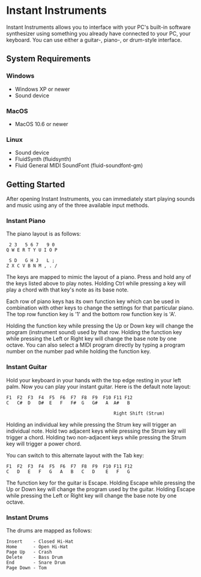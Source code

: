# Instant Instruments

Instant Instruments allows you to interface with your PC's built-in software
synthesizer using something you already have connected to your PC, your
keyboard. You can use either a guitar-, piano-, or drum-style interface.

## System Requirements

### Windows

* Windows XP or newer
* Sound device

### MacOS

* MacOS 10.6 or newer

### Linux

* Sound device
* FluidSynth (fluidsynth)
* Fluid General MIDI SoundFont (fluid-soundfont-gm)

## Getting Started

After opening Instant Instruments, you can immediately start playing sounds and
music using any of the three available input methods.

### Instant Piano

The piano layout is as follows:

     2 3   5 6 7   9 0
    Q W E R T Y U I O P

     S D   G H J   L ;
    Z X C V B N M , . /

The keys are mapped to mimic the layout of a piano. Press and hold any of the
keys listed above to play notes. Holding Ctrl while pressing a key will play a
chord with that key's note as its base note.

Each row of piano keys has its own function key which can be used in combination
with other keys to change the settings for that particular piano. The top row
function key is '1' and the bottom row function key is 'A'.

Holding the function key while pressing the Up or Down key will change the
program (instrument sound) used by that row. Holding the function key while
pressing the Left or Right key will change the base note by one octave. You can
also select a MIDI program directly by typing a program number on the number pad
while holding the function key.

### Instant Guitar

Hold your keyboard in your hands with the top edge resting in your left palm.
Now you can play your instant guitar. Here is the default note layout:

    F1  F2  F3  F4  F5  F6  F7  F8  F9  F10 F11 F12
	C   C#  D   D#  E   F   F#  G   G#   A  A#   B

	                                        Right Shift (Strum)

Holding an individual key while pressing the Strum key will trigger an
individual note. Hold two adjacent keys while pressing the Strum key will
trigger a chord. Holding two non-adjacent keys while pressing the Strum key will
trigger a power chord.

You can switch to this alternate layout with the Tab key:

    F1  F2  F3  F4  F5  F6  F7  F8  F9  F10 F11 F12
    C   D   E   F   G   A   B   C   D    E   F   G

The function key for the guitar is Escape. Holding Escape while pressing the Up
or Down key will change the program used by the guitar. Holding Escape while
pressing the Left or Right key will change the base note by one octave.

### Instant Drums

The drums are mapped as follows:

    Insert    - Closed Hi-Hat
    Home      - Open Hi-Hat
    Page Up   - Crash
    Delete    - Bass Drum
    End       - Snare Drum
    Page Down - Tom
